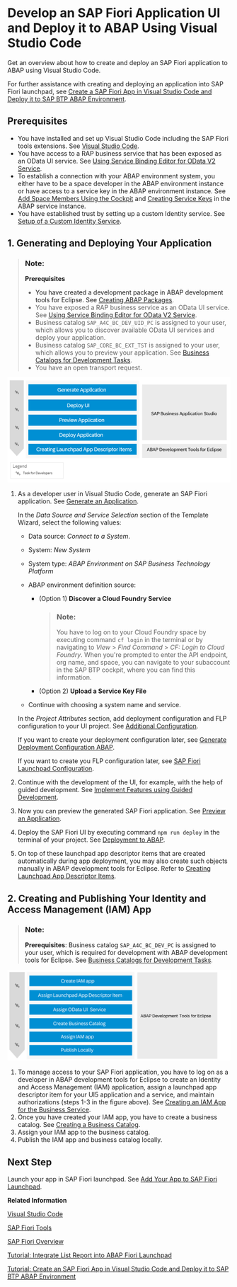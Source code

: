 <!-- loio97df0a6022a14ce180440d6fae1dd3cd -->

# Develop an SAP Fiori Application UI and Deploy it to ABAP Using Visual Studio Code

Get an overview about how to create and deploy an SAP Fiori application to ABAP using Visual Studio Code.

For further assistance with creating and deploying an application into SAP Fiori launchpad, see [Create a SAP Fiori App in Visual Studio Code and Deploy it to SAP BTP ABAP Environment](https://developers.sap.com/tutorials/abap-environment-vs-code.html).



<a name="loio97df0a6022a14ce180440d6fae1dd3cd__section_is5_ctb_b5b"/>

## Prerequisites

-   You have installed and set up Visual Studio Code including the SAP Fiori tools extensions. See [Visual Studio Code](https://help.sap.com/viewer/17d50220bcd848aa854c9c182d65b699/Latest/en-US/17efa217f7f34a9eba53d7b209ca4280.html).
-   You have access to a RAP business service that has been exposed as an OData UI service. See [Using Service Binding Editor for OData V2 Service](https://help.sap.com/docs/btp/sap-abap-cds-development-user-guide/using-service-binding-editor-for-odata-v2-service?version=Cloud).
-   To establish a connection with your ABAP environment system, you either have to be a space developer in the ABAP environment instance or have access to a service key in the ABAP environment instance. See [Add Space Members Using the Cockpit](https://help.sap.com/docs/btp/sap-business-technology-platform/add-space-members-using-cockpit?version=Cloud) and [Creating Service Keys](https://help.sap.com/docs/btp/sap-business-technology-platform/creating-service-keys?version=Cloud) in the ABAP service instance.
-   You have established trust by setting up a custom Identity service. See [Setup of a Custom Identity Service](https://help.sap.com/docs/btp/sap-business-technology-platform/setup-of-custom-identity-service?version=Cloud).



<a name="loio97df0a6022a14ce180440d6fae1dd3cd__section_dvd_t3k_hmb"/>

## 1. Generating and Deploying Your Application

> ### Note:  
> **Prerequisites** 
> 
> -   You have created a development package in ABAP development tools for Eclipse. See [Creating ABAP Packages](https://help.sap.com/docs/btp/sap-abap-development-user-guide/creating-abap-packages?version=Cloud).
> -   You have exposed a RAP business service as an OData UI service. See [Using Service Binding Editor for OData V2 Service](https://help.sap.com/docs/btp/sap-abap-cds-development-user-guide/using-service-binding-editor-for-odata-v2-service?version=Cloud).
> -   Business catalog `SAP_A4C_BC_DEV_UID_PC` is assigned to your user, which allows you to discover available OData UI services and deploy your application.
> -   Business catalog `SAP_CORE_BC_EXT_TST` is assigned to your user, which allows you to preview your application. See [Business Catalogs for Development Tasks](../50-administration-and-ops/business-catalogs-for-development-tasks-a9f4278.md).
> -   You have an open transport request.

![](images/bild1SAP_BAS_UI_Dev_b3af0ae.png)

1.  As a developer user in Visual Studio Code, generate an SAP Fiori application. See [Generate an Application](https://help.sap.com/viewer/17d50220bcd848aa854c9c182d65b699/Latest/en-US/db44d45051794d778f1dd50def0fa267.html).

    In the *Data Source and Service Selection* section of the Template Wizard, select the following values:

    -   Data source: *Connect to a System*.
    -   System: *New System*
    -   System type: *ABAP Environment on SAP Business Technology Platform*
    -   ABAP environment definition source:
        -   \(Option 1\) **Discover a Cloud Foundry Service** 

            > ### Note:  
            > You have to log on to your Cloud Foundry space by executing command `cf login` in the terminal or by navigating to *View* \> *Find Command* \> *CF: Login to Cloud Foundry*. When you're prompted to enter the API endpoint, org name, and space, you can navigate to your subaccount in the SAP BTP cockpit, where you can find this information.

        -   \(Option 2\) **Upload a Service Key File**

    -   Continue with choosing a system name and service.

    In the *Project Attributes* section, add deployment configuration and FLP configuration to your UI project. See [Additional Configuration](https://help.sap.com/viewer/17d50220bcd848aa854c9c182d65b699/Latest/en-US/9bea64e63b824261932d90037ce3c5ae.html).

    If you want to create your deployment configuration later, see [Generate Deployment Configuration ABAP](https://help.sap.com/viewer/17d50220bcd848aa854c9c182d65b699/Latest/en-US/c06b9cbb3f3641aabfe3a5d199e855a0.html).

    If you want to create you FLP configuration later, see [SAP Fiori Launchpad Configuration](https://help.sap.com/viewer/17d50220bcd848aa854c9c182d65b699/Latest/en-US/bc3cb890dbb84d51ae80394821ce4990.html).

2.  Continue with the development of the UI, for example, with the help of guided development. See [Implement Features using Guided Development](https://help.sap.com/viewer/17d50220bcd848aa854c9c182d65b699/Latest/en-US/0c9e518ecf704b2f80a2bed0eaca60ae.html).
3.  Now you can preview the generated SAP Fiori application. See [Preview an Application](https://help.sap.com/viewer/17d50220bcd848aa854c9c182d65b699/Latest/en-US/b962685bdf9246f6bced1d1cc1d9ba1c.html).
4.  Deploy the SAP Fiori UI by executing command `npm run deploy` in the terminal of your project. See [Deployment to ABAP](https://help.sap.com/docs/SAP_FIORI_tools/17d50220bcd848aa854c9c182d65b699/607014e278d941fda4440f92f4a324a6.html#deployment-to-abap).
5.  On top of these launchpad app descriptor items that are created automatically during app deployment, you may also create such objects manually in ABAP development tools for Eclipse. Refer to [Creating Launchpad App Descriptor Items](https://help.sap.com/docs/abap-cloud/abap-development-tools-user-guide/creating-launchpad-app-descriptor-items).




<a name="loio97df0a6022a14ce180440d6fae1dd3cd__section_ggf_mjk_hmb"/>

## 2. Creating and Publishing Your Identity and Access Management \(IAM\) App

> ### Note:  
> **Prerequisites**: Business catalog `SAP_A4C_BC_DEV_PC` is assigned to your user, which is required for development with ABAP development tools for Eclipse. See [Business Catalogs for Development Tasks](../50-administration-and-ops/business-catalogs-for-development-tasks-a9f4278.md).

![](images/DevelopSAPFioriPic1_19a2ef5.png)

1.  To manage access to your SAP Fiori application, you have to log on as a developer in ABAP development tools for Eclipse to create an Identity and Access Management \(IAM\) application, assign a launchpad app descriptor item for your UI5 application and a service, and maintain authorizations \(steps 1-3 in the figure above\). See [Creating an IAM App for the Business Service](https://help.sap.com/docs/btp/sap-business-technology-platform/creating-iam-app-for-business-service?version=Cloud).
2.  Once you have created your IAM app, you have to create a business catalog. See [Creating a Business Catalog](https://help.sap.com/docs/btp/sap-business-technology-platform/iam-creating-business-catalog?version=Cloud).
3.  Assign your IAM app to the business catalog.
4.  Publish the IAM app and business catalog locally.



<a name="loio97df0a6022a14ce180440d6fae1dd3cd__section_yhp_d4g_dqb"/>

## Next Step

Launch your app in SAP Fiori launchpad. See [Add Your App to SAP Fiori Launchpad](add-your-app-to-sap-fiori-launchpad-ea41912.md).

**Related Information**  


[Visual Studio Code](https://help.sap.com/docs/SAP_FIORI_tools/17d50220bcd848aa854c9c182d65b699/17efa217f7f34a9eba53d7b209ca4280.html)

[SAP Fiori Tools](https://help.sap.com/viewer/product/SAP_FIORI_tools/Latest/en-US)

[SAP Fiori Overview](https://help.sap.com/viewer/product/SAP_FIORI_OVERVIEW/5_OVERVIEW/en-US?task=discover_task)

[Tutorial: Integrate List Report into ABAP Fiori Launchpad](https://developers.sap.com/tutorials/abap-environment-abap-flp.html)

[Tutorial: Create an SAP Fiori App in Visual Studio Code and Deploy it to SAP BTP ABAP Environment](https://developers.sap.com/tutorials/abap-environment-vs-code.html)

